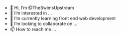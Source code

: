 - 👋 Hi, I’m @TheSwimsUpstream
- 👀 I’m interested in ...
- 🌱 I’m currently learning front end web development
- 💞️ I’m looking to collaborate on ...
- 📫 How to reach me ...

<!---
TheSwimsUpstream/TheSwimsUpstream is a ✨ special ✨ repository because its `README.md` (this file) appears on your GitHub profile.
You can click the Preview link to take a look at your changes.
--->
